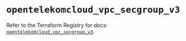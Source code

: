 # `opentelekomcloud_vpc_secgroup_v3`

Refer to the Terraform Registry for docs: [`opentelekomcloud_vpc_secgroup_v3`](https://registry.terraform.io/providers/opentelekomcloud/opentelekomcloud/1.36.49/docs/resources/vpc_secgroup_v3).
